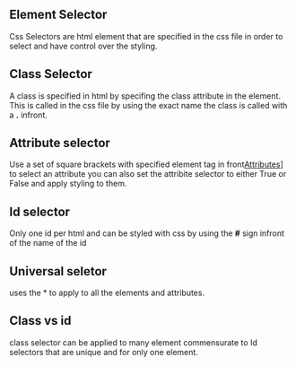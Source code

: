 ## Element Selector
Css Selectors are html element that are specified in the css file in order to select and have control over the styling.

## Class Selector
A class is specified in html by specifing the class attribute in the element. This is called in the css file by using the exact name the class is called with a **.** infront.

## Attribute selector
Use a set of square brackets with specified element tag in front[Attributes](https://www.w3schools.com/tags/ref_attributes.asp)] to select an attribute you can also set the attribite selector to either True or False and apply styling to them.

## Id selector
Only one id per html and can be styled with css by using the **#** sign infront of the name of the id

## Universal seletor
uses the * to apply to all the elements and attributes.

## Class vs id
class selector can be applied to many element commensurate to Id selectors that are unique and for only one element.


